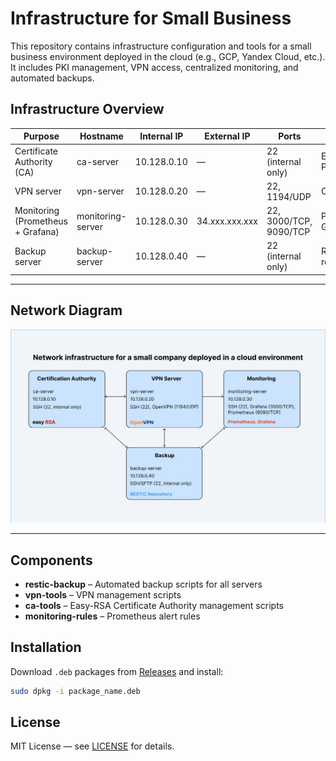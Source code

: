 # Infrastructure for Small Business

This repository contains infrastructure configuration and tools for a small business environment deployed in the cloud (e.g., GCP, Yandex Cloud, etc.).  
It includes PKI management, VPN access, centralized monitoring, and automated backups.

## Infrastructure Overview

| Purpose                                   | Hostname           | Internal IP  | External IP      | Ports                              | Services                  |
|-------------------------------------------|--------------------|--------------|------------------|-------------------------------------|---------------------------|
| Certificate Authority (CA)                | ca-server          | 10.128.0.10  | —                | 22 (internal only)                  | Easy-RSA PKI               |
| VPN server                                | vpn-server         | 10.128.0.20  | —                | 22, 1194/UDP                        | OpenVPN                    |
| Monitoring (Prometheus + Grafana)         | monitoring-server  | 10.128.0.30  | 34.xxx.xxx.xxx   | 22, 3000/TCP, 9090/TCP               | Prometheus, Grafana        |
| Backup server                             | backup-server      | 10.128.0.40  | —                | 22 (internal only)                  | Restic SFTP repository     |

---

## Network Diagram

![Infrastructure diagram](docs/network-diagram.png)

---

## Components

- **restic-backup** – Automated backup scripts for all servers
- **vpn-tools** – VPN management scripts
- **ca-tools** – Easy-RSA Certificate Authority management scripts
- **monitoring-rules** – Prometheus alert rules

## Installation

Download `.deb` packages from [Releases](https://github.com/allbury2007/infra-packs/releases) and install:

```bash
sudo dpkg -i package_name.deb
```


## License
MIT License — see [LICENSE](./LICENSE) for details.
